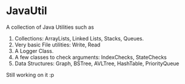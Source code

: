 # JavaUtil
A collection of Java Utilities such as
1) Collections: ArrayLists, Linked Lists, Stacks, Queues.
2) Very basic File utilities: Write, Read
3) A Logger Class.
4) A few classes to check arguments: IndexChecks, StateChecks
5) Data Structures: Graph, BSTree, AVLTree, HashTable, PriorityQueue

Still working on it :p
